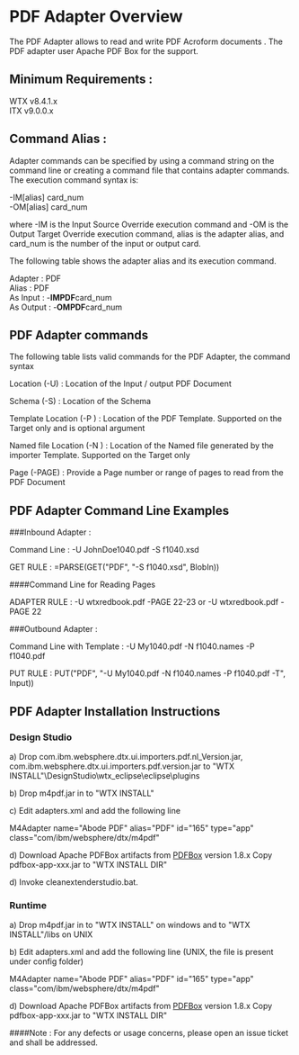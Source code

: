 # PDF Adapter Overview
The PDF Adapter allows to read and write PDF Acroform documents .  The PDF adapter user Apache PDF Box for the support. 


## Minimum Requirements : 

WTX v8.4.1.x <br>
ITX v9.0.0.x

## Command Alias : 

Adapter commands can be specified by using a command string on the command line or creating a command file that contains adapter commands. The execution command syntax is:

-IM[alias] card_num <br>
-OM[alias] card_num


where -IM is the Input Source Override execution command and -OM is the Output Target Override execution command, alias is the adapter alias, and card_num is the number of the input or output card. 


The following table shows the adapter alias and its execution command.

Adapter 	:  PDF <br>
Alias 	        :  PDF <br>
As Input        :  -**IMPDF**card_num <br>
As Output       :  -**OMPDF**card_num <br>    	  


## PDF Adapter commands

The following table lists valid commands for the PDF Adapter, the command syntax

Location (-U)     : Location of the Input / output PDF Document

Schema (-S)	  : Location of the Schema

Template Location (-P )  : Location of the PDF Template. Supported on the Target only and is optional argument


Named file Location (-N )  : Location of the Named file generated by the importer Template. Supported on the Target only

Page (-PAGE) : Provide a Page number or range of pages to read from the PDF Document


## PDF Adapter Command Line Examples
###Inbound Adapter : 


Command Line : -U JohnDoe1040.pdf -S f1040.xsd 

GET RULE : =PARSE(GET("PDF", "-S f1040.xsd", BlobIn))


####Command Line for Reading Pages

ADAPTER RULE : -U wtxredbook.pdf -PAGE 22-23  or -U wtxredbook.pdf -PAGE 22

###Outbound Adapter : 


Command Line with Template : -U My1040.pdf -N f1040.names -P f1040.pdf

PUT RULE : PUT("PDF", "-U My1040.pdf -N f1040.names -P f1040.pdf -T", Input))



## PDF Adapter Installation Instructions 
### Design Studio

a) Drop com.ibm.websphere.dtx.ui.importers.pdf.nl_Version.jar, com.ibm.websphere.dtx.ui.importers.pdf.version.jar
to "WTX INSTALL"\DesignStudio\wtx_eclipse\eclipse\plugins 

b) Drop m4pdf.jar in to "WTX INSTALL" <br>

c) Edit adapters.xml and add the following line 

M4Adapter name="Abode PDF" alias="PDF" id="165" type="app" class="com/ibm/websphere/dtx/m4pdf"

d) Download Apache PDFBox artifacts from [PDFBox](https://pdfbox.apache.org/download.cgi) version 1.8.x Copy pdfbox-app-xxx.jar to "WTX INSTALL DIR"


d) Invoke cleanextenderstudio.bat.
 
### Runtime

a) Drop m4pdf.jar in to "WTX INSTALL" on windows and to "WTX INSTALL"/libs on UNIX 


b) Edit adapters.xml and add the following line (UNIX, the file is present under config folder)

M4Adapter name="Abode PDF" alias="PDF" id="165" type="app" class="com/ibm/websphere/dtx/m4pdf"


d) Download Apache PDFBox artifacts from [PDFBox](https://pdfbox.apache.org/download.cgi) version 1.8.x Copy pdfbox-app-xxx.jar to "WTX INSTALL DIR" <br>


####Note : For any defects or usage concerns, please open an issue ticket and shall be addressed. 
